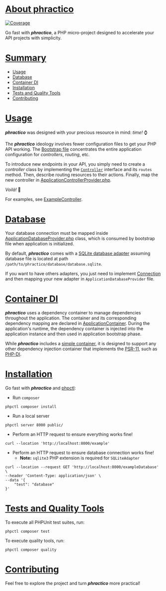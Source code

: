 # [About phractico](#about-phractico)

<p>
    <a href="https://codecov.io/gh/yknsilva/phractico"><img src="https://codecov.io/gh/yknsilva/phractico/branch/main/graph/badge.svg" alt="Coverage"/></a>
</p>

Go fast with **_phractico_**, a PHP micro-project designed to accelerate your API projects with simplicity.

# [Summary](#summary)

- [Usage](#usage)
- [Database](#database)
- [Container DI](#container-di)
- [Installation](#installation)
- [Tests and Quality Tools](#tests-and-quality-tools)
- [Contributing](#contributing)

# [Usage](#usage)

**_phractico_** was designed with your precious resource in mind: _time!_ ⌚

The **_phractico_** ideology involves fewer configuration files to get your PHP API working.
The [Bootstrap file](./src/Core/Bootstrap.php) concentrates the entire application configuration
for _controllers_, _routing_, etc.

To introduce new endpoints in your API, you simply need to create a _controller_ class by
implementing the [`Controller`](./src/Core/Infrastructure/Http/Controller.php) interface and its `routes` method.
Then, describe routing resources to their actions. Finally,
map the new controller in [ApplicationControllerProvider.php](src/API/Http/Provider/ApplicationControllerProvider.php).

_Voilà!_ 🎉

For examples, see [ExampleController](./src/API/Http/Controller/ExampleController.php).

# [Database](#database)

Your database connection must be mapped inside [ApplicationDatabaseProvider.php](./src/Database/ApplicationDatabaseProvider.php) class,
which is consumed by bootstrap file when application is initialized.

By default, **_phractico_** comes with a [SQLite database adapter](./src/Database/Connection/SQLiteAdapter.php)
assuming database file is located at path `/path/to/phractico/database/database.sqlite`.

If you want to have others adapters, you just need to implement [Connection](./src/Core/Infrastructure/Database/Connection.php)
and then mapping your new adapter in `ApplicationDatabaseProvider` file.

# [Container DI](#container-di)

**_phractico_** uses a dependency container to manage dependencies throughout the application.
The container and its corresponding dependency mapping are declared in [ApplicationContainer](./src/DI/ApplicationContainer.php).
During the application's runtime, the dependency container is injected into the application instance
and then used in application bootstrap phase.

While **_phractico_** includes a [simple container](./src/Core/Infrastructure/DI/Container.php), it is designed
to support any other dependency injection container that implements the [PSR-11](https://www.php-fig.org/psr/psr-11/),
such as [PHP-DI](https://php-di.org/).

# [Installation](#installation)

Go fast with **_phractico_** and [phpctl](https://github.com/opencodeco/phpctl):

- Run `composer`
```shell
phpctl composer install
```

- Run a local server
```shell
phpctl server 8000 public/
```

- Perform an HTTP request to ensure everything works fine!
```shell
curl --location 'http://localhost:8000/example'
```

- Perform an HTTP request to ensure database connection works fine!
  - **Note:** `sqlite3` PHP extension is required for `SQLiteAdapter`
```shell
curl --location --request GET 'http://localhost:8000/exampleDatabase' \
--header 'Content-Type: application/json' \
--data '{
    "test": "database"
}'
```

# [Tests and Quality Tools](#tests-and-quality-tools)

To execute all PHPUnit test suites, run:
```shell
phpctl composer test
```

To execute quality tools, run:
```shell
phpctl composer quality
```

# [Contributing](#contributing)

Feel free to explore the project and turn **_phractico_** more practical!